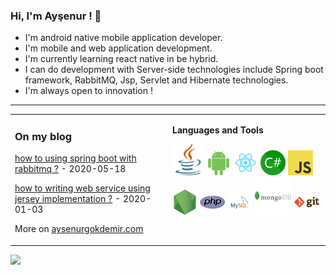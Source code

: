 ### Hi, I'm Ayşenur ! 👋

- I'm android native mobile application developer.
- I'm mobile and web application development.
- I'm currently learning react native in be hybrid. 
- I can do development with Server-side technologies include Spring boot framework, RabbitMQ, Jsp, Servlet and Hibernate technologies.
- I'm always open to innovation !
---
<table><tr><td valign="top" width="50%">
  
### On my blog
<!-- blog starts -->
[how to using spring boot with rabbitmq ?](http://aysenurgokdemir.com/2020/05/18/spring-boot-ile-rabbitmq/) - 2020-05-18

[how to writing web service using jersey implementation ?](http://aysenurgokdemir.com/2020/01/03/restful-web-servis/) - 2020-01-03

<!-- blog ends -->
More on [aysenurgokdemir.com](https://aysenurgokdemir.com/)

</td><td valign="top" width="50%">
  
  **Languages and Tools**

<img height="50" src="https://raw.githubusercontent.com/github/explore/80688e429a7d4ef2fca1e82350fe8e3517d3494d/topics/java/java.png">
<img height="40" src="https://raw.githubusercontent.com/github/explore/80688e429a7d4ef2fca1e82350fe8e3517d3494d/topics/android/android.png">
<img height="40" src="https://raw.githubusercontent.com/github/explore/80688e429a7d4ef2fca1e82350fe8e3517d3494d/topics/react/react.png">
<img height="40" src="https://raw.githubusercontent.com/github/explore/80688e429a7d4ef2fca1e82350fe8e3517d3494d/topics/csharp/csharp.png">
<img height="40" src="https://raw.githubusercontent.com/github/explore/80688e429a7d4ef2fca1e82350fe8e3517d3494d/topics/javascript/javascript.png">
<img height="40" src="https://raw.githubusercontent.com/github/explore/80688e429a7d4ef2fca1e82350fe8e3517d3494d/topics/nodejs/nodejs.png">
<img height="40" src="https://raw.githubusercontent.com/github/explore/80688e429a7d4ef2fca1e82350fe8e3517d3494d/topics/php/php.png">
<img height="40" src="https://raw.githubusercontent.com/github/explore/80688e429a7d4ef2fca1e82350fe8e3517d3494d/topics/mysql/mysql.png" />
<img height="60" src="https://raw.githubusercontent.com/github/explore/80688e429a7d4ef2fca1e82350fe8e3517d3494d/topics/mongodb/mongodb.png" />
<img height="40" src="https://raw.githubusercontent.com/github/explore/80688e429a7d4ef2fca1e82350fe8e3517d3494d/topics/git/git.png" />

</td></tr></table>

  
<img src="https://github-readme-stats.vercel.app/api?username=AysenurGokdemir">
